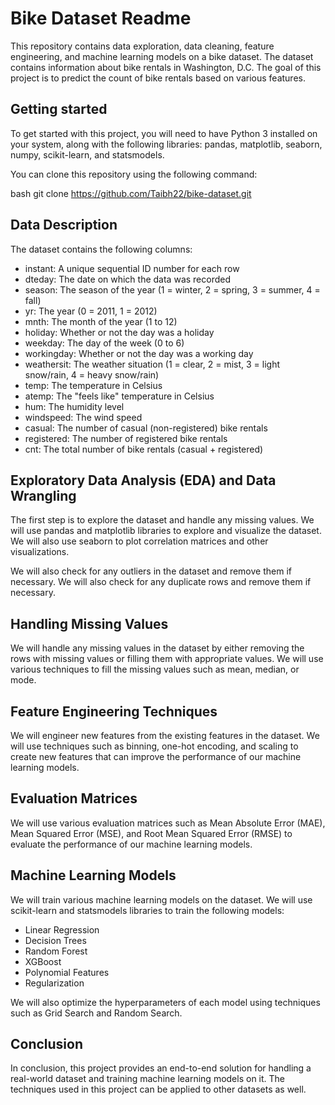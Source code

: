 # Bike Dataset Readme

This repository contains data exploration, data cleaning, feature engineering, and machine learning models on a bike dataset. The dataset contains information about bike rentals in Washington, D.C. The goal of this project is to predict the count of bike rentals based on various features.

## Getting started

To get started with this project, you will need to have Python 3 installed on your system, along with the following libraries: pandas, matplotlib, seaborn, numpy, scikit-learn, and statsmodels.

You can clone this repository using the following command:

bash
git clone https://github.com/Taibh22/bike-dataset.git


## Data Description

The dataset contains the following columns:

- instant: A unique sequential ID number for each row
- dteday: The date on which the data was recorded
- season: The season of the year (1 = winter, 2 = spring, 3 = summer, 4 = fall)
- yr: The year (0 = 2011, 1 = 2012)
- mnth: The month of the year (1 to 12)
- holiday: Whether or not the day was a holiday
- weekday: The day of the week (0 to 6)
- workingday: Whether or not the day was a working day
- weathersit: The weather situation (1 = clear, 2 = mist, 3 = light snow/rain, 4 = heavy snow/rain)
- temp: The temperature in Celsius
- atemp: The "feels like" temperature in Celsius
- hum: The humidity level
- windspeed: The wind speed
- casual: The number of casual (non-registered) bike rentals
- registered: The number of registered bike rentals
- cnt: The total number of bike rentals (casual + registered)

## Exploratory Data Analysis (EDA) and Data Wrangling

The first step is to explore the dataset and handle any missing values. We will use pandas and matplotlib libraries to explore and visualize the dataset. We will also use seaborn to plot correlation matrices and other visualizations. 

We will also check for any outliers in the dataset and remove them if necessary. We will also check for any duplicate rows and remove them if necessary.

## Handling Missing Values

We will handle any missing values in the dataset by either removing the rows with missing values or filling them with appropriate values. We will use various techniques to fill the missing values such as mean, median, or mode.

## Feature Engineering Techniques

We will engineer new features from the existing features in the dataset. We will use techniques such as binning, one-hot encoding, and scaling to create new features that can improve the performance of our machine learning models.

## Evaluation Matrices

We will use various evaluation matrices such as Mean Absolute Error (MAE), Mean Squared Error (MSE), and Root Mean Squared Error (RMSE) to evaluate the performance of our machine learning models.

## Machine Learning Models

We will train various machine learning models on the dataset. We will use scikit-learn and statsmodels libraries to train the following models:

- Linear Regression
- Decision Trees
- Random Forest
- XGBoost
- Polynomial Features 
- Regularization

We will also optimize the hyperparameters of each model using techniques such as Grid Search and Random Search.

## Conclusion

In conclusion, this project provides an end-to-end solution for handling a real-world dataset and training machine learning models on it. The techniques used in this project can be applied to other datasets as well.
